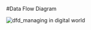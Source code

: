 #Data Flow Diagram
 
![dfd_managing in digital world](https://cloud.githubusercontent.com/assets/17163760/14154241/07736ef8-f681-11e5-8c7f-d0e64185e028.PNG)








